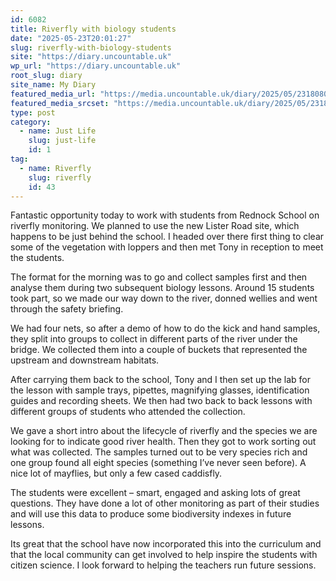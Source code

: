 ```yaml
---
id: 6082
title: Riverfly with biology students
date: "2025-05-23T20:01:27"
slug: riverfly-with-biology-students
site: "https://diary.uncountable.uk"
wp_url: "https://diary.uncountable.uk"
root_slug: diary
site_name: My Diary
featured_media_url: "https://media.uncountable.uk/diary/2025/05/23180800/IMG20250523134859.webp"
featured_media_srcset: "https://media.uncountable.uk/diary/2025/05/23180800/IMG20250523134859-300x169.webp 300w, https://media.uncountable.uk/diary/2025/05/23180800/IMG20250523134859-1024x576.webp 1024w, https://media.uncountable.uk/diary/2025/05/23180800/IMG20250523134859-150x150.webp 150w, https://media.uncountable.uk/diary/2025/05/23180800/IMG20250523134859-640x360.webp 640w, https://media.uncountable.uk/diary/2025/05/23180800/IMG20250523134859.webp 1763w"
type: post
category:
  - name: Just Life
    slug: just-life
    id: 1
tag:
  - name: Riverfly
    slug: riverfly
    id: 43
---
```



<p>Fantastic opportunity today to work with students from Rednock School on riverfly monitoring.  We planned to use the new Lister Road site, which happens to be just behind the school.  I headed over there first thing to clear some of the vegetation with loppers and then met Tony in reception to meet the students.</p>



<p>The format for the morning was to go and collect samples first and then analyse them during two subsequent biology lessons.  Around 15 students took part, so we made our way down to the river, donned wellies and went through the safety briefing.</p>



<p>We had four nets, so after a demo of how to do the kick and hand samples, they split into groups to collect in different parts of the river under the bridge.  We collected them into a couple of buckets that represented the upstream and downstream habitats.</p>



<p>After carrying them back to the school, Tony and I then set up the lab for the lesson with sample trays, pipettes, magnifying glasses, identification guides and recording sheets.  We then had two back to back lessons with different groups of students who attended the collection.</p>



<p>We gave a short intro about the lifecycle of riverfly and the species we are looking for to indicate good river health.  Then they got to work sorting out what was collected.  The samples turned out to be very species rich and one group found all eight species (something I&#8217;ve never seen before).  A nice lot of mayflies, but only a few cased caddisfly.</p>



<p>The students were excellent &#8211; smart, engaged and asking lots of great questions.  They have done a lot of other monitoring as part of their studies and will use this data to produce some biodiversity indexes in future lessons.</p>



<p>Its great that the school have now incorporated this into the curriculum and that the local community can get involved to help inspire the students with citizen science.  I look forward to helping the teachers run future sessions.</p>
